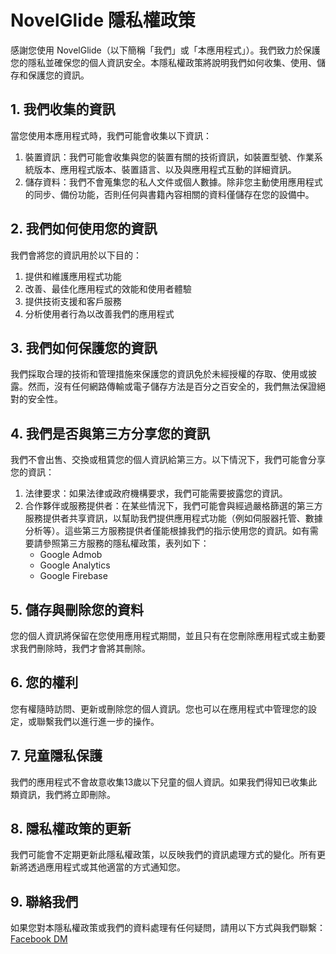 # NovelGlide 隱私權政策

感謝您使用 NovelGlide（以下簡稱「我們」或「本應用程式」）。我們致力於保護您的隱私並確保您的個人資訊安全。本隱私權政策將說明我們如何收集、使用、儲存和保護您的資訊。

## 1. 我們收集的資訊

當您使用本應用程式時，我們可能會收集以下資訊：

1. 裝置資訊：我們可能會收集與您的裝置有關的技術資訊，如裝置型號、作業系統版本、應用程式版本、裝置語言、以及與應用程式互動的詳細資訊。
2. 儲存資料：我們不會蒐集您的私人文件或個人數據。除非您主動使用應用程式的同步、備份功能，否則任何與書籍內容相關的資料僅儲存在您的設備中。

## 2. 我們如何使用您的資訊

我們會將您的資訊用於以下目的：

1. 提供和維護應用程式功能
2. 改善、最佳化應用程式的效能和使用者體驗
3. 提供技術支援和客戶服務
4. 分析使用者行為以改善我們的應用程式

## 3. 我們如何保護您的資訊

我們採取合理的技術和管理措施來保護您的資訊免於未經授權的存取、使用或披露。然而，沒有任何網路傳輸或電子儲存方法是百分之百安全的，我們無法保證絕對的安全性。

## 4. 我們是否與第三方分享您的資訊

我們不會出售、交換或租賃您的個人資訊給第三方。以下情況下，我們可能會分享您的資訊：

1. 法律要求：如果法律或政府機構要求，我們可能需要披露您的資訊。
2. 合作夥伴或服務提供者：在某些情況下，我們可能會與經過嚴格篩選的第三方服務提供者共享資訊，以幫助我們提供應用程式功能（例如伺服器托管、數據分析等）。這些第三方服務提供者僅能根據我們的指示使用您的資訊。如有需要請參照第三方服務的隱私權政策，表列如下：
   - Google Admob
   - Google Analytics
   - Google Firebase

## 5. 儲存與刪除您的資料

您的個人資訊將保留在您使用應用程式期間，並且只有在您刪除應用程式或主動要求我們刪除時，我們才會將其刪除。

## 6. 您的權利

您有權隨時訪問、更新或刪除您的個人資訊。您也可以在應用程式中管理您的設定，或聯繫我們以進行進一步的操作。

## 7. 兒童隱私保護

我們的應用程式不會故意收集13歲以下兒童的個人資訊。如果我們得知已收集此類資訊，我們將立即刪除。

## 8. 隱私權政策的更新

我們可能會不定期更新此隱私權政策，以反映我們的資訊處理方式的變化。所有更新將透過應用程式或其他適當的方式通知您。

## 9. 聯絡我們

如果您對本隱私權政策或我們的資料處理有任何疑問，請用以下方式與我們聯繫：[Facebook DM](https://www.facebook.com/kai73002981)
